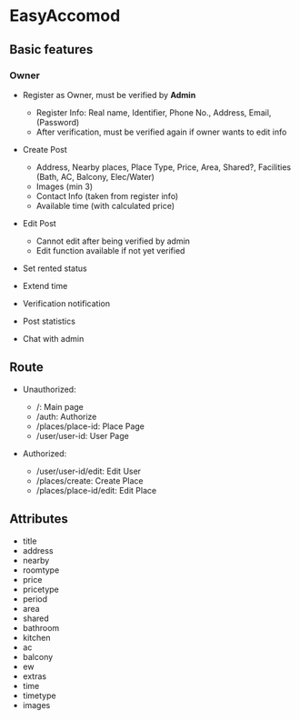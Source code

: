 # EasyAccomod

## Basic features

### Owner
- Register as Owner, must be verified by **Admin**
  - Register Info: Real name, Identifier, Phone No., Address, Email, (Password)
  - After verification, must be verified again if owner wants to edit info

- Create Post
  - Address, Nearby places, Place Type, Price, Area, Shared?, Facilities (Bath, AC, Balcony, Elec/Water)
  - Images (min 3)
  - Contact Info (taken from register info)
  - Available time (with calculated price)

- Edit Post
  - Cannot edit after being verified by admin
  - Edit function available if not yet verified

- Set rented status
- Extend time
- Verification notification
- Post statistics
- Chat with admin

## Route

- Unauthorized:
  - /: Main page
  - /auth: Authorize
  - /places/place-id: Place Page
  - /user/user-id: User Page
  
- Authorized:
  - /user/user-id/edit: Edit User
  - /places/create: Create Place
  - /places/place-id/edit: Edit Place
  
## Attributes
- title
- address
- nearby
- roomtype
- price
- pricetype
- period
- area
- shared
- bathroom
- kitchen
- ac
- balcony
- ew
- extras
- time
- timetype
- images